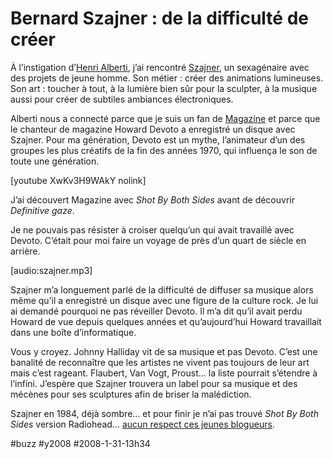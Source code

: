 # Bernard Szajner : de la difficulté de créer

À l’instigation d’[Henri Alberti](http://henrialberti.blogspot.com/), j’ai rencontré [Szajner](http://www.szajner.net), un sexagénaire avec des projets de jeune homme. Son métier : créer des animations lumineuses. Son art : toucher à tout, à la lumière bien sûr pour la sculpter, à la musique aussi pour créer de subtiles ambiances électroniques.

Alberti nous a connecté parce que je suis un fan de [Magazine](http://www.shotbybothsides.com/) et parce que le chanteur de magazine Howard Devoto a enregistré un disque avec Szajner. Pour ma génération, Devoto est un mythe, l’animateur d’un des groupes les plus créatifs de la fin des années 1970, qui influença le son de toute une génération.

[youtube XwKv3H9WAkY nolink]

J’ai découvert Magazine avec *Shot By Both Sides* avant de découvrir *Definitive gaze*.

Je ne pouvais pas résister à croiser quelqu’un qui avait travaillé avec Devoto. C’était pour moi faire un voyage de près d’un quart de siècle en arrière.

[audio:szajner.mp3]

Szajner m’a longuement parlé de la difficulté de diffuser sa musique alors même qu’il a enregistré un disque avec une figure de la culture rock. Je lui ai demandé pourquoi ne pas réveiller Devoto. Il m’a dit qu’il avait perdu Howard de vue depuis quelques années et qu’aujourd’hui Howard travaillait dans une boîte d’informatique.

Vous y croyez. Johnny Halliday vit de sa musique et pas Devoto. C’est une banalité de reconnaître que les artistes ne vivent pas toujours de leur art mais c’est rageant. Flaubert, Van Vogt, Proust… la liste pourrait s’étendre à l’infini. J’espère que Szajner trouvera un label pour sa musique et des mécènes pour ses sculptures afin de briser la malédiction.

Szajner en 1984, déjà sombre… et pour finir je n’ai pas trouvé *Shot By Both Sides* version Radiohead... [aucun respect ces jeunes blogueurs](http://www.radiohead.fr/shot-by-both-sides).

#buzz #y2008 #2008-1-31-13h34
